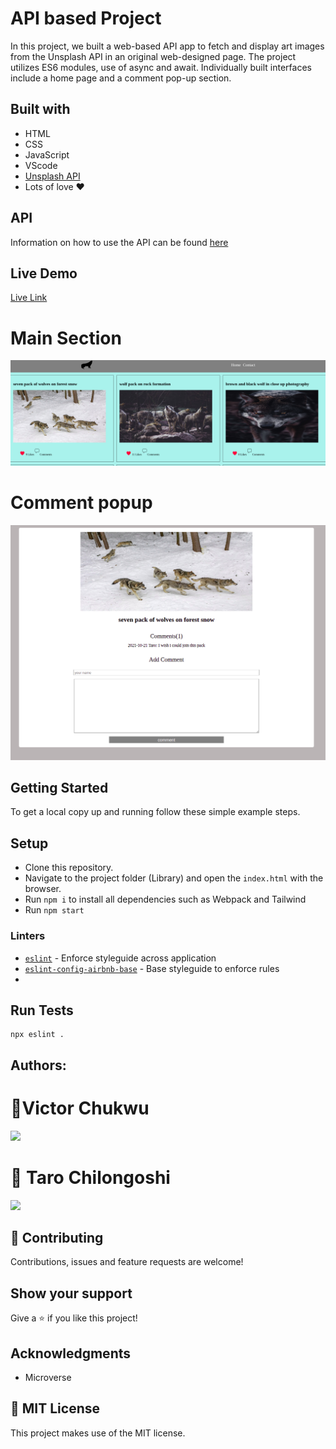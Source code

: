 # API based Project

In this project, we built a web-based API app to fetch and display art images from the Unsplash API in an original web-designed page. The project utilizes ES6 modules, use of async and await. Individually built interfaces include a home page and a comment pop-up section.

## Built with
- HTML
- CSS
- JavaScript 
- VScode
- [Unsplash API](https://unsplash.com/developers)
- Lots of love :heart:


## API 
 Information on how to use the API can be found [here](https://unsplash.com/developers)
 
## Live Demo
[Live Link](https://wolves852.netlify.app/)

# Main Section
![homepage-screenshot](wolves.png)
# Comment popup
![Comment popup](wolvecom.png)

## Getting Started
To get a local copy up and running follow these simple example steps.

## Setup
- Clone this repository. 
- Navigate to the project folder (Library) and open the `index.html` with the browser.
- Run `npm i` to install all dependencies such as Webpack and Tailwind
- Run `npm start`


  
### Linters
- [`eslint`](https://github.com/eslint/eslint) - Enforce styleguide across application
- [`eslint-config-airbnb-base`](https://github.com/airbnb/javascript/tree/master/packages/eslint-config-airbnb-base) - Base styleguide to enforce rules
- 

## Run Tests

```
npx eslint .
```

## Authors:

# 👤Victor Chukwu 

[<code><img height="26" src="https://cdn.iconscout.com/icon/free/png-256/github-153-675523.png"></code>](https://github.com/VICTOR-CHUKWU)
 
 # 👤 Taro Chilongoshi
[<code><img height="26" src="https://cdn.iconscout.com/icon/free/png-256/github-153-675523.png"></code>](https://github.com/tchilo)
 

## 🤝 Contributing

Contributions, issues and feature requests are welcome!

## Show your support

Give a ⭐️ if you like this project!

## Acknowledgments

- Microverse

## 📝 MIT License

This project makes use of the MIT license.
